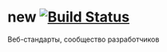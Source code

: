 # new [![Build Status](https://travis-ci.org/web-standards-ru/new.svg?branch=master)](https://travis-ci.org/web-standards-ru/new)
Веб-стандарты, сообщество разработчиков
